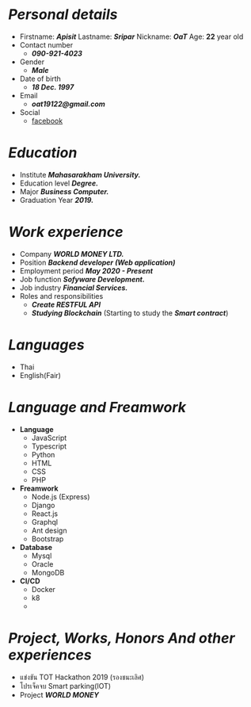 # ***Personal details***
- Firstname:  ___Apisit___ Lastname: ___Sripar___ Nickname:  ___OaT___ Age: __22__ year old
- Contact number
    - ___090-921-4023___
- Gender
    - ___Male___
- Date of birth
    - ___18 Dec. 1997___
- Email 
    - ___oat19122@gmail.com___
- Social
    - [facebook](https://web.facebook.com/apisit.seepar/)
        
# ***Education*** 
- Institute ___Mahasarakham University.___
- Education level ___Degree.___
- Major ___Business Computer.___
- Graduation Year ___2019.___

# ***Work experience***
- Company ___WORLD MONEY LTD.___
- Position ___Backend developer (Web application)___
- Employment period ___May 2020 - Present___
- Job function ___Sofyware Development.___
- Job industry ___Financial Services.___
- Roles and responsibilities
    - ***Create RESTFUL API***
    - ***Studying Blockchain*** (Starting to study the ***Smart contract***)
    
# ***Languages***
- Thai 
- English(Fair)

# ***Language and Freamwork***
- **Language**
    - JavaScript
    - Typescript
    - Python
    - HTML
    - CSS
    - PHP
- **Freamwork**
    - Node.js (Express)
    - Django
    - React.js
    - Graphql
    - Ant design
    - Bootstrap
- **Database**
    - Mysql
    - Oracle
    - MongoDB
- **CI/CD**
    - Docker
    - k8
    - 
    
# ***Project, Works, Honors And other experiences***
- แข่งขัน TOT Hackathon 2019 (รองชนะเลิศ)
- โปรเจ็คจบ Smart parking(IOT)
- Project ***WORLD MONEY***




